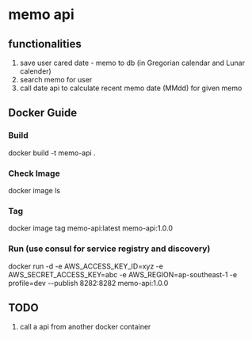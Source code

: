 # memo api

## functionalities 
1. save user cared date - memo to db (in Gregorian calendar and Lunar calender)
2. search memo for user
3. call date api to calculate recent memo date (MMdd) for given memo


## Docker Guide

### Build

docker build -t memo-api . 

### Check Image

docker image ls

### Tag

docker image tag memo-api:latest memo-api:1.0.0

### Run (use consul for service registry and discovery)

docker run -d -e AWS_ACCESS_KEY_ID=xyz -e AWS_SECRET_ACCESS_KEY=abc -e AWS_REGION=ap-southeast-1 -e profile=dev  --publish 8282:8282 memo-api:1.0.0

## TODO

1. call a api from another docker container